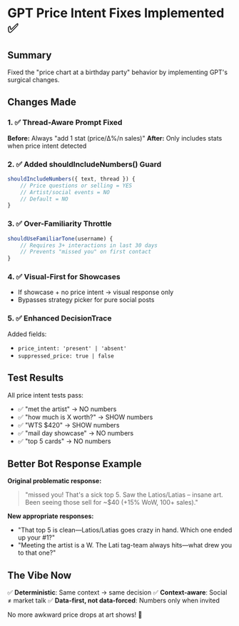 # GPT Price Intent Fixes Implemented ✅

## Summary
Fixed the "price chart at a birthday party" behavior by implementing GPT's surgical changes.

## Changes Made

### 1. ✅ Thread-Aware Prompt Fixed
**Before:** Always "add 1 stat (price/Δ%/n sales)"
**After:** Only includes stats when price intent detected

### 2. ✅ Added shouldIncludeNumbers() Guard
```javascript
shouldIncludeNumbers({ text, thread }) {
    // Price questions or selling = YES
    // Artist/social events = NO
    // Default = NO
}
```

### 3. ✅ Over-Familiarity Throttle
```javascript
shouldUseFamiliarTone(username) {
    // Requires 3+ interactions in last 30 days
    // Prevents "missed you" on first contact
}
```

### 4. ✅ Visual-First for Showcases
- If showcase + no price intent → visual response only
- Bypasses strategy picker for pure social posts

### 5. ✅ Enhanced DecisionTrace
Added fields:
- `price_intent: 'present' | 'absent'`
- `suppressed_price: true | false`

## Test Results

All price intent tests pass:
- ✅ "met the artist" → NO numbers
- ✅ "how much is X worth?" → SHOW numbers
- ✅ "WTS $420" → SHOW numbers
- ✅ "mail day showcase" → NO numbers
- ✅ "top 5 cards" → NO numbers

## Better Bot Response Example

**Original problematic response:**
> "missed you! That's a sick top 5. Saw the Latios/Latias – insane art. Been seeing those sell for ~$40 (+15% WoW, 100+ sales)."

**New appropriate responses:**
- "That top 5 is clean—Latios/Latias goes crazy in hand. Which one ended up your #1?"
- "Meeting the artist is a W. The Lati tag-team always hits—what drew you to that one?"

## The Vibe Now

✅ **Deterministic**: Same context → same decision
✅ **Context-aware**: Social ≠ market talk
✅ **Data-first, not data-forced**: Numbers only when invited

No more awkward price drops at art shows! 🎨